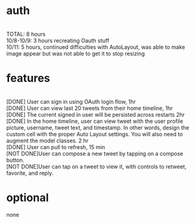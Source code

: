 auth
====
<br/>TOTAL: 8 hours
<br/>10/8-10/9: 3 hours recreating Oauth stuff
<br/>10/11: 5 hours, continued difficulties with AutoLayout, 
 was able to make image appear but was not able to get it to stop resizing

features
========
<br/>[DONE] User can sign in using OAuth login flow, 1hr
<br/>[DONE] User can view last 20 tweets from their home timeline, 1hr
<br/>[DONE] The current signed in user will be persisted across restarts 2hr
<br/>[DONE] In the home timeline, user can view tweet with the user profile picture, username, tweet text, and timestamp. In other words, design the custom cell with the proper Auto Layout settings. You will also need to augment the model classes. 2 hr
<br/>[DONE] User can pull to refresh, 15 min
<br/>[NOT DONE]User can compose a new tweet by tapping on a compose button.
<br/>[NOT DONE]User can tap on a tweet to view it, with controls to retweet, favorite, and reply.

optional
==========
none
